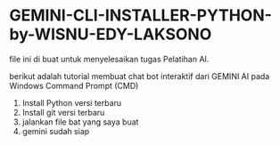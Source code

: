 # GEMINI-CLI-INSTALLER-PYTHON-by-WISNU-EDY-LAKSONO
file ini di buat untuk menyelesaikan tugas Pelatihan AI.

berikut adalah tutorial membuat chat bot interaktif dari GEMINI AI pada Windows Command Prompt (CMD)
1. Install Python versi terbaru
2. Install git versi terbaru
3. jalankan file bat yang saya buat
4. gemini sudah siap

   
